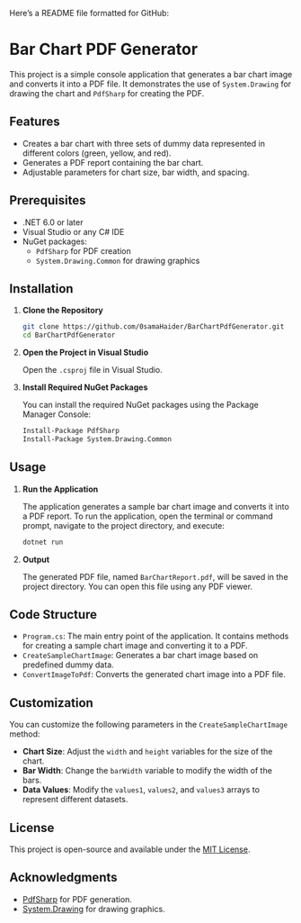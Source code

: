 Here’s a README file formatted for GitHub:

# Bar Chart PDF Generator

This project is a simple console application that generates a bar chart image and converts it into a PDF file. It demonstrates the use of `System.Drawing` for drawing the chart and `PdfSharp` for creating the PDF.

## Features

- Creates a bar chart with three sets of dummy data represented in different colors (green, yellow, and red).
- Generates a PDF report containing the bar chart.
- Adjustable parameters for chart size, bar width, and spacing.

## Prerequisites

- .NET 6.0 or later
- Visual Studio or any C# IDE
- NuGet packages:
  - `PdfSharp` for PDF creation
  - `System.Drawing.Common` for drawing graphics

## Installation

1. **Clone the Repository**

   ```bash
   git clone https://github.com/0samaHaider/BarChartPdfGenerator.git
   cd BarChartPdfGenerator
   ```

2. **Open the Project in Visual Studio**

   Open the `.csproj` file in Visual Studio.

3. **Install Required NuGet Packages**

   You can install the required NuGet packages using the Package Manager Console:

   ```bash
   Install-Package PdfSharp
   Install-Package System.Drawing.Common
   ```

## Usage

1. **Run the Application**

   The application generates a sample bar chart image and converts it into a PDF report. To run the application, open the terminal or command prompt, navigate to the project directory, and execute:

   ```bash
   dotnet run
   ```

2. **Output**

   The generated PDF file, named `BarChartReport.pdf`, will be saved in the project directory. You can open this file using any PDF viewer.

## Code Structure

- `Program.cs`: The main entry point of the application. It contains methods for creating a sample chart image and converting it to a PDF.
- `CreateSampleChartImage`: Generates a bar chart image based on predefined dummy data.
- `ConvertImageToPdf`: Converts the generated chart image into a PDF file.

## Customization

You can customize the following parameters in the `CreateSampleChartImage` method:

- **Chart Size**: Adjust the `width` and `height` variables for the size of the chart.
- **Bar Width**: Change the `barWidth` variable to modify the width of the bars.
- **Data Values**: Modify the `values1`, `values2`, and `values3` arrays to represent different datasets.

## License

This project is open-source and available under the [MIT License](LICENSE).

## Acknowledgments

- [PdfSharp](http://www.pdfsharp.net/) for PDF generation.
- [System.Drawing](https://docs.microsoft.com/en-us/dotnet/api/system.drawing) for drawing graphics.
